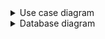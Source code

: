 <details>
    <summary>Use case diagram</summary>
    <img src="ReservEat.svg" alt="Use case diagram"/>
</details>
<details>
    <summary>Database diagram</summary>
<img src="database-diagram.svg" alt="Database diagram"/>
</details>